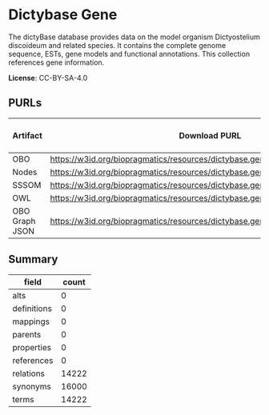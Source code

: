 # Dictybase Gene

The dictyBase database provides data on the model organism Dictyostelium discoideum and related species. It contains the complete genome sequence, ESTs, gene models and functional annotations. This collection references gene information.

**License**: CC-BY-SA-4.0

## PURLs

| Artifact       | Download PURL                                                                    | Versioned Download PURL   |
|----------------|----------------------------------------------------------------------------------|---------------------------|
| OBO            | https://w3id.org/biopragmatics/resources/dictybase.gene/dictybase.gene.obo       |                           |
| Nodes          | https://w3id.org/biopragmatics/resources/dictybase.gene/dictybase.gene.tsv       |                           |
| SSSOM          | https://w3id.org/biopragmatics/resources/dictybase.gene/dictybase.gene.sssom.tsv |                           |
| OWL            | https://w3id.org/biopragmatics/resources/dictybase.gene/dictybase.gene.owl       |                           |
| OBO Graph JSON | https://w3id.org/biopragmatics/resources/dictybase.gene/dictybase.gene.json      |                           |

## Summary

| field       |   count |
|-------------|---------|
| alts        |       0 |
| definitions |       0 |
| mappings    |       0 |
| parents     |       0 |
| properties  |       0 |
| references  |       0 |
| relations   |   14222 |
| synonyms    |   16000 |
| terms       |   14222 |
